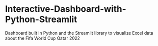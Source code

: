 # Interactive-Dashboard-with-Python-Streamlit
Dashboard built in Python and the Streamlit library to visualize Excel data about the Fifa World Cup Qatar 2022
